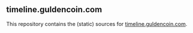 ## timeline.guldencoin.com

This repository contains the (static) sources for [timeline.guldencoin.com](https://timeline.guldencoin.com).
